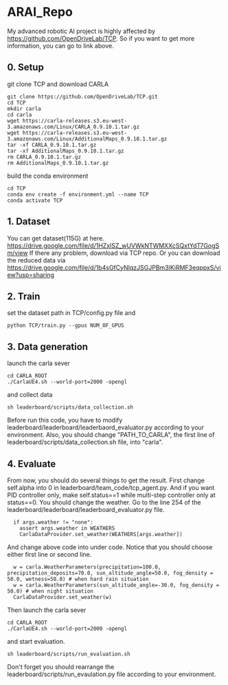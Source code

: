 # ARAI_Repo
My advanced robotic AI project is highly affected by https://github.com/OpenDriveLab/TCP.
So if you want to get more information, you can go to link above. 
## 0. Setup
git clone TCP and download CARLA
```
git clone https://github.com/OpenDriveLab/TCP.git
cd TCP
mkdir carla
cd carla
wget https://carla-releases.s3.eu-west-3.amazonaws.com/Linux/CARLA_0.9.10.1.tar.gz
wget https://carla-releases.s3.eu-west-3.amazonaws.com/Linux/AdditionalMaps_0.9.10.1.tar.gz
tar -xf CARLA_0.9.10.1.tar.gz
tar -xf AdditionalMaps_0.9.10.1.tar.gz
rm CARLA_0.9.10.1.tar.gz
rm AdditionalMaps_0.9.10.1.tar.gz
```
build the conda environment
```
cd TCP
conda env create -f environment.yml --name TCP
conda activate TCP
```
## 1. Dataset
You can get dataset(115G) at here.
https://drive.google.com/file/d/1HZxlSZ_wUVWkNTWMXXcSQxtYdT7GogSm/view
If there any problem, download via TCP repo. 
Or you can download the reduced data via https://drive.google.com/file/d/1b4sGfCyNIqzJSGJPBm3lKiRMF3eqppxS/view?usp=sharing

## 2. Train
set the dataset path in TCP/config.py file and
```
python TCP/train.py --gpus NUM_OF_GPUS
```

## 3. Data generation
launch the carla sever
```
cd CARLA_ROOT
./CarlaUE4.sh --world-port=2000 -opengl
```
and collect data
```
sh leaderboard/scripts/data_collection.sh
```
Before run this code, you have to modify leaderboard/leaderboard/leaderbaord_evaluator.py according to your environment.
Also, you should change "PATH_TO_CARLA", the first line of leaderboard/scripts/data_collection.sh file, into "carla".

## 4. Evaluate
From now, you should do several things to get the result.
First change self.alpha into 0 in leaderboard/team_code/tcp_agent.py. And if you want PID controller only, make self.status==1 while multi-step controller only at status==0.
You should change the weather. Go to the line 254 of the leaderboard/leaderboard/leaderboard_evaluator.py file.
```
  if args.weather != "none":
    assert args.weather in WEATHERS
    CarlaDataProvider.set_weather(WEATHERS[args.weather])
```
And change above code into under code. Notice that you should choose either first line or second line.
```
  w = carla.WeatherParameters(precipitation=100.0, precipitation_deposits=70.0, sun_altitude_angle=50.0, fog_density = 50.0, wetness=50.0) # when hard rain situation
  w = carla.WeatherParameters(sun_altitude_angle=-30.0, fog_density = 50.0) # when night situation
  CarlaDataProvider.set_weather(w)
```
 Then launch the carla sever
```
cd CARLA_ROOT
./CarlaUE4.sh --world-port=2000 -opengl
```
and start evaluation.
```
sh leaderboard/scripts/run_evaluation.sh
```
Don't forget you should rearrange the leaderboard/scripts/run_evaulation.py file according to your environment.

